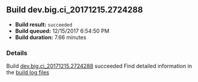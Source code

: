 ## Build dev.big.ci_20171215.2724288
- **Build result:** `succeeded`
- **Build queued:** 12/15/2017 6:54:50 PM
- **Build duration:** 7.66 minutes
### Details
Build [dev.big.ci_20171215.2724288](https://winappstudio.visualstudio.com/web/build.aspx?pcguid=a4ef43be-68ce-4195-a619-079b4d9834c2&builduri=vstfs%3a%2f%2f%2fBuild%2fBuild%2f24288) succeeded
Find detailed information in the [build log files](https://uwpctdiags.blob.core.windows.net/buildlogs/dev.big.ci_20171215.2724288_logs.zip)

